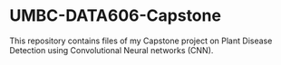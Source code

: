 # UMBC-DATA606-Capstone
This repository contains files of my Capstone project on Plant Disease Detection using Convolutional Neural networks (CNN).
